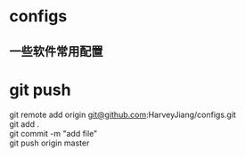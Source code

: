 # configs


## 一些软件常用配置


# git push

git remote add origin git@github.com:HarveyJiang/configs.git 		
git add .		
git commit -m "add file"		
git push origin master		


